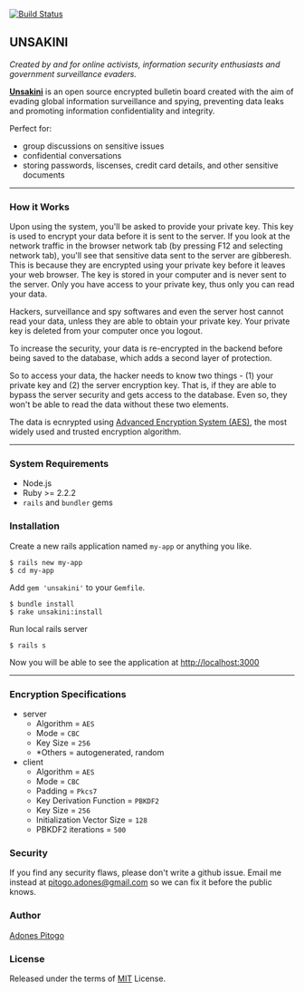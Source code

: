 [![Build Status](https://travis-ci.org/adonespitogo/unsakini.svg?branch=master)](https://travis-ci.org/adonespitogo/unsakini)

UNSAKINI
-----------
*Created by and for online activists, information security enthusiasts and government surveillance evaders.*


**[Unsakini](https://www.unsakini.com)** is an open source encrypted bulletin board created with the aim of evading global information surveillance and spying, preventing data leaks and promoting information confidentiality and integrity.

Perfect for:

 - group discussions on sensitive issues
 - confidential conversations
 - storing passwords, liscenses, credit card details, and other sensitive documents


-------------------------

### How it Works
Upon using the system, you'll be asked to provide your private key. This key is used to encrypt your data before it is sent to the server. If you look at the network traffic in the browser network tab (by pressing F12 and selecting network tab), you'll see that sensitive data sent to the server are gibberesh. This is because they are encrypted using your private key before it leaves your web browser. The key is stored in your computer and is never sent to the server. Only you have access to your private key, thus only you can read your data.

Hackers, surveillance and spy softwares and even the server host cannot read your data, unless they are able to obtain your private key. Your private key is deleted from your computer once you logout.

To increase the security, your data is re-encrypted in the backend before being saved to the database, which adds a second layer of protection.

So to access your data, the hacker needs to know two things - (1) your private key and (2) the server encryption key. That is, if they are able to bypass the server security and gets access to the database. Even so, they won't be able to read the data without these two elements.

The data is ecnrypted using [Advanced Encryption System (AES)](https://en.wikipedia.org/wiki/Advanced_Encryption_Standard), the most widely used and trusted encryption algorithm.

------

### System Requirements
 - Node.js
 - Ruby >= 2.2.2
 - `rails` and `bundler` gems

### Installation
Create a new rails application named `my-app` or anything you like.
```
$ rails new my-app
$ cd my-app
```
Add `gem 'unsakini'` to your `Gemfile`.
```
$ bundle install
$ rake unsakini:install
```

Run local rails server
```
$ rails s
```
Now you will be able to see the application at [http://localhost:3000](http://localhost:3000)

------------------------------

### Encryption Specifications

  - server
    - Algorithm = `AES`
    - Mode = `CBC`
    - Key Size = `256`
    - *Others = autogenerated, random
  - client
    - Algorithm = `AES`
    - Mode = `CBC`
    - Padding = `Pkcs7`
    - Key Derivation Function = `PBKDF2`
    - Key Size = `256`
    - Initialization Vector Size = `128`
    - PBKDF2 iterations = `500`

### Security
  If you find any security flaws, please don't write a github issue. Email me instead at pitogo.adones@gmail.com so we can fix it before the public knows.

### Author
[Adones Pitogo](http://adonespitogo.com)

### License
Released under the terms of [MIT](https://opensource.org/licenses/MIT) License.
